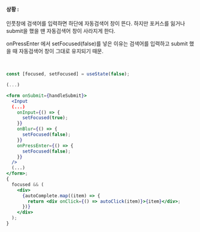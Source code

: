 #### 상황 :

인풋창에 검색어를 입력하면 하단에 자동검색어 창이 뜬다. 하지만 포커스를 잃거나 submit을 했을 땐 자동검색어 창이 사라지게 한다.

onPressEnter 에서 setFocused(false)를 넣은 이유는 검색어를 입력하고 submit 했을 때 자동검색어 창이 그대로 유지되기 때문.

<br>

```jsx
const [focused, setFocused] = useState(false);

(...)

<form onSubmit={handleSubmit}>
  <Input
  (...)
    onInput={() => {
      setFocused(true);
    }}
    onBlur={() => {
      setFocused(false);
    }}
    onPressEnter={() => {
      setFocused(false);
    }}
  />
  (...)
</form>;
{
  focused && (
    <div>
      {autoComplete.map((item) => {
        return <div onClick={() => autoClick(item)}>{item}</div>;
      })}
    </div>
  );
}
```
